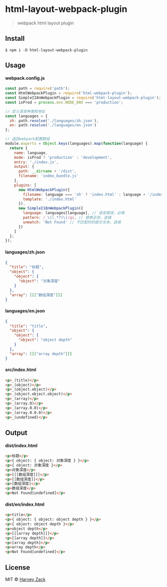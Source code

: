 # html-layout-webpack-plugin

> webpack html layout plugin

## Install

```
$ npm i -D html-layout-webpack-plugin
```

## Usage

#### webpack.config.js

```js
const path = require('path');
const HtmlWebpackPlugin = require('html-webpack-plugin');
const SimpleI18nWebpackPlugin = require('html-layout-webpack-plugin');
const isProd = process.env.NODE_ENV === 'production';

// 定义语言种类和地址
const languages = {
  zh: path.resolve('./languages/zh.json'),
  en: path.resolve('./languages/en.json')
};

// 返回webpack配置数组
module.exports = Object.keys(languages).map(function(language) {
  return {
    name: language,
    mode: isProd ? 'production' : 'development',
    entry: './index.js',
    output: {
      path: __dirname + '/dist',
      filename: 'index_bundle.js'
    },
    plugins: [
      new HtmlWebpackPlugin({
        filename: language === 'zh' ? 'index.html' : language + '/index.html',
        template: './index.html'
      }),
      new SimpleI18nWebpackPlugin({
        language: languages[language], // 语言路径，必填
        pattern: /_\((.*?)\)/gi, // 替换正则，选填
        unmatch: 'Not Found' // 不匹配时的提示文本，选填
      })
    ]
  };
});
```

#### languages/zh.json

```json
{
  "title": "标题",
  "object": {
    "object": {
      "object": "对象深度"
    }
  },
  "array": [[["数组深度"]]]
}
```

#### languages/en.json

```json
{
  "title": "title",
  "object": {
    "object": {
      "object": "object depth"
    }
  },
  "array": [[["array depth"]]]
}
```

#### src/index.html

```html
<p>_(title)</p>
<p>_(object)</p>
<p>_(object.object)</p>
<p>_(object.object.object)</p>
<p>_(array)</p>
<p>_(array.0)</p>
<p>_(array.0.0)</p>
<p>_(array.0.0.0)</p>
<p>_(undefined)</p>
```

## Output

#### dist/index.html

```html
<p>标题</p>
<p>{ object: { object: 对象深度 } }</p>
<p>{ object: 对象深度 }</p>
<p>对象深度</p>
<p>[[[数组深度]]]</p>
<p>[[数组深度]]</p>
<p>[数组深度]</p>
<p>数组深度</p>
<p>Not Found[undefined]</p>
```

#### dist/en/index.html

```html
<p>title</p>
<p>{ object: { object: object depth } }</p>
<p>{ object: object depth }</p>
<p>object depth</p>
<p>[[[array depth]]]</p>
<p>[[array depth]]</p>
<p>[array depth]</p>
<p>array depth</p>
<p>Not Found[undefined]</p>
```

## License

MIT © [Harvey Zack](https://www.zhw-island.com/)

